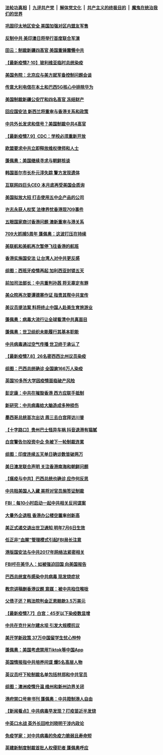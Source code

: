 ####  [法轮功真相](../../../../basic/blob/master/README.md?t=07102102) &nbsp;|&nbsp; [九评共产党](../../../../9ping.md/blob/master/README.md?t=07102102) &nbsp;|&nbsp; [解体党文化](../../../../jtdwh.md/blob/master/README.md?t=07102102)  &nbsp;|&nbsp; [共产主义的终极目的](../../../../gczydzjmd.md/blob/master/README.md?t=07102102) &nbsp;|&nbsp; [魔鬼在统治我们的世界](../../../../mgztzwmdsj.md/blob/master/README.md?t=07102102) 

#### [巩固印太地区安全 美国加强对区内盟友军售](../pages/nsc418/n12246548.md?t=07102102) 

#### [反制中共 美印澳日将举行首度联合军演](../pages/nsc418/n12246462.md?t=07102102) 

#### [田云：制裁新疆四高官 美国重锤震慑中共](../pages/nsc418/n12246098.md?t=07102102) 

#### [【最新疫情7·10】玻利维亚临时总统染疫](../pages/nsc418/n12245413.md?t=07102102) 

#### [美国务院：北京应与美方就军备控制问题会谈](../pages/nsc418/n12245183.md?t=07102102) 

#### [传意大利电信在本土和巴西5G核心中排除华为](../pages/nsc418/n12244770.md?t=07102102) 

#### [美国制裁新疆公安厅和四名高官 冻结财产](../pages/nsc418/n12244653.md?t=07102102) 

#### [回应国安法 新西兰将重审与香港关系和政策](../pages/nsc418/n12244085.md?t=07102102) 

#### [中共外长发求和信号？美国制裁中共4高官](../pages/nsc418/n12244813.md?t=07102102) 

#### [【最新疫情7.9】CDC：学校必须重新开放](../pages/nsc418/n12242776.md?t=07102102) 

#### [欧盟要求中共立即释放维权律师和人士](../pages/nsc418/n12244421.md?t=07102102) 

#### [蓬佩奥：美国继续寻求与朝鲜核谈](../pages/nsc418/n12244538.md?t=07102102) 

#### [韩国首尔市长朴元淳失踪 警方发现遗体](../pages/nsc418/n12243734.md?t=07102102) 

#### [互联网四巨头CEO 本月底再受美国会质询](../pages/nsc418/n12244283.md?t=07102102) 

#### [美国拟放大招 打击使用五中企产品的公司](../pages/nsc418/n12244402.md?t=07102102) 

#### [许志永获人权奖 法律界忧香港现709事件](../pages/nsc418/n12244380.md?t=07102102) 

#### [五眼国家商讨香港问题 澳新重审与港关系](../pages/nsc418/n12244260.md?t=07102102) 

#### [709大抓捕5周年 蓬佩奥：这波打压在持续](../pages/nsc418/n12243611.md?t=07102102) 

#### [美联航和美航再次暂停飞往香港的航班](../pages/nsc418/n12243607.md?t=07102102) 

#### [香港实施国安法 让台湾人对中共更反感](../pages/nsc418/n12243520.md?t=07102102) 

#### [组图：西班牙疫情再起 加利西亚封锁五天](../pages/nsc418/n12241508.md?t=07102102) 

#### [前加司法部长：中共重判孙茜 将无辜定有罪](../pages/nsc418/n12242297.md?t=07102102) 

#### [美众院再次要谭德塞作证 指责其帮中共宣传](../pages/nsc418/n12242500.md?t=07102102) 

#### [美议员提法案 料将终止中国人赴美生育旅游业](../pages/nsc418/n12242470.md?t=07102102) 

#### [蓬佩奥：病毒大流行让全球看清中共真面目](../pages/nsc418/n12242486.md?t=07102102) 

#### [蓬佩奥：世卫组织未能履行其基本职能](../pages/nsc418/n12242263.md?t=07102102) 

#### [中共病毒通过空气传播 世卫终于承认了](../pages/nsc418/n12241930.md?t=07102102) 

#### [【最新疫情7.8】26名密西西比州议员染疫](../pages/nsc418/n12239975.md?t=07102102) 

#### [组图：巴西总统确诊 全国逾166万人染疫](../pages/nsc418/n12240754.md?t=07102102) 

#### [英国10多所大学因疫情面临破产风险](../pages/nsc418/n12241724.md?t=07102102) 

#### [彭定康：中共在摧毁香港 西方应联手抵制](../pages/nsc418/n12241830.md?t=07102102) 

#### [新研究：中共病毒给大脑造成多种损伤](../pages/nsc418/n12241750.md?t=07102102) 

#### [墨西哥总统首次出访 周三去白宫拜访川普](../pages/nsc418/n12241397.md?t=07102102) 

#### [【十字路口】贵州巴士怪异车祸 抖音退港有猫腻](../pages/nsc418/n12240298.md?t=07102102) 

#### [白宫警告勿投资中企 免被下一轮制裁连累](../pages/nsc418/n12241334.md?t=07102102) 

#### [组图：印度连续五天单日确诊数皆破两万](../pages/nsc418/n12238724.md?t=07102102) 

#### [美日澳发联合声明 关注香港南海和朝鲜问题](../pages/nsc418/n12240998.md?t=07102102) 

#### [【瘟疫与中共】巴西总统也确诊 应作何反思](../pages/nsc418/n12240166.md?t=07102102) 

#### [中共阻美国人入藏 美将对官员施签证制裁](../pages/nsc418/n12240452.md?t=07102102) 

#### [FBI：每10小时启动一起中共相关反间谍案](../pages/nsc418/n12239799.md?t=07102102) 

#### [大量外企退租 香港办公楼空置率创新高](../pages/nsc418/n12240111.md?t=07102102) 

#### [美正式递交退出世卫通知 明年7月6日生效](../pages/nsc418/n12239902.md?t=07102102) 

#### [任正非“血腥”管理模式引起FBI局长注意](../pages/nsc418/n12239966.md?t=07102102) 

#### [港版国安法与中共2017年网络法紧密相关](../pages/nsc418/n12239427.md?t=07102102) 

#### [FBI吁在美华人：如被强迫回国 向美国报告](../pages/nsc418/n12239450.md?t=07102102) 

#### [巴西总统宣布感染中共病毒 现发烧症状](../pages/nsc418/n12239468.md?t=07102102) 

#### [教宗讲稿删香港议题 意媒：被中共掐住喉咙](../pages/nsc418/n12239424.md?t=07102102) 

#### [父债子还？韩法院判金正恩赔款3.5万美元](../pages/nsc418/n12239338.md?t=07102102) 

#### [【最新疫情7.7】白宫：45岁以下染疫数显增](../pages/nsc418/n12237581.md?t=07102102) 

#### [中共在克什米尔建水坝 引发大规模抗议](../pages/nsc418/n12239209.md?t=07102102) 

#### [美开学新政策 37万中国留学生忧心忡忡](../pages/nsc418/n12239233.md?t=07102102) 

#### [蓬佩奥：美国考虑禁用Tiktok等中国App](../pages/nsc418/n12238644.md?t=07102102) 

#### [英国情报指中共培养间谍 爆5名高层人物](../pages/nsc418/n12238557.md?t=07102102) 

#### [英议员吁下轮制裁名单包括林郑和中共官员](../pages/nsc418/n12238655.md?t=07102102) 

#### [组图：澳洲疫情升温 维州和新州边界关闭](../pages/nsc418/n12236420.md?t=07102102) 

#### [港府禁口号审书刊 蓬佩奥：中共箝制港人自由](../pages/nsc418/n12238057.md?t=07102102) 

#### [【新闻看点】中共病毒早发现？打疫苗近半发烧](../pages/nsc418/n12237234.md?t=07102102) 

#### [中英口水战 英外长回呛刘晓明干涉内政论](../pages/nsc418/n12237345.md?t=07102102) 

#### [免疫学家：对中共病毒的免疫力脆弱且寿命短](../pages/nsc418/n12237337.md?t=07102102) 

#### [英建新制度制裁首批人权侵犯者 蓬佩奥呼应](../pages/nsc418/n12237281.md?t=07102102) 

